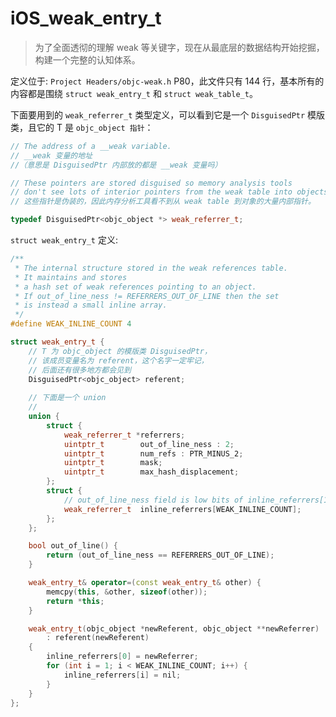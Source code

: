 #  iOS_weak_entry_t

> 为了全面透彻的理解 weak 等关键字，现在从最底层的数据结构开始挖掘，构建一个完整的认知体系。

定义位于: `Project Headers/objc-weak.h` P80，此文件只有 144 行，基本所有的内容都是围绕 `struct weak_entry_t` 和 `struct weak_table_t`。

下面要用到的 `weak_referrer_t` 类型定义，可以看到它是一个 `DisguisedPtr` 模版类，且它的 T 是 `objc_object 指针`：

```c++
// The address of a __weak variable.
// __weak 变量的地址
//（意思是 DisguisedPtr 内部放的都是 __weak 变量吗）

// These pointers are stored disguised so memory analysis tools 
// don't see lots of interior pointers from the weak table into objects.
// 这些指针是伪装的，因此内存分析工具看不到从 weak table 到对象的大量内部指针。

typedef DisguisedPtr<objc_object *> weak_referrer_t;
```

`struct weak_entry_t` 定义:
```c++
/**
 * The internal structure stored in the weak references table. 
 * It maintains and stores
 * a hash set of weak references pointing to an object.
 * If out_of_line_ness != REFERRERS_OUT_OF_LINE then the set
 * is instead a small inline array.
 */
#define WEAK_INLINE_COUNT 4

struct weak_entry_t {
    // T 为 objc_object 的模版类 DisguisedPtr，
    // 该成员变量名为 referent，这个名字一定牢记，
    // 后面还有很多地方都会见到
    DisguisedPtr<objc_object> referent;
    
    // 下面是一个 union
    // 
    union {
        struct {
            weak_referrer_t *referrers;
            uintptr_t        out_of_line_ness : 2;
            uintptr_t        num_refs : PTR_MINUS_2;
            uintptr_t        mask;
            uintptr_t        max_hash_displacement;
        };
        struct {
            // out_of_line_ness field is low bits of inline_referrers[1]
            weak_referrer_t  inline_referrers[WEAK_INLINE_COUNT];
        };
    };

    bool out_of_line() {
        return (out_of_line_ness == REFERRERS_OUT_OF_LINE);
    }

    weak_entry_t& operator=(const weak_entry_t& other) {
        memcpy(this, &other, sizeof(other));
        return *this;
    }

    weak_entry_t(objc_object *newReferent, objc_object **newReferrer)
        : referent(newReferent)
    {
        inline_referrers[0] = newReferrer;
        for (int i = 1; i < WEAK_INLINE_COUNT; i++) {
            inline_referrers[i] = nil;
        }
    }
};
```
